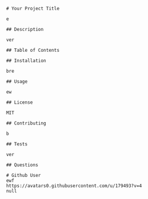 
        # Your Project Title
        
        e
        
        ## Description
        
        ver
        
        ## Table of Contents
        
        ## Installation
        
        bre
        
        ## Usage
        
        ew
        
        ## License
        
        MIT
        
        ## Contributing
        
        b
        
        ## Tests
        
        ver
        
        ## Questions
        
        # Github User
        ewf
        https://avatars0.githubusercontent.com/u/179493?v=4
        null
            